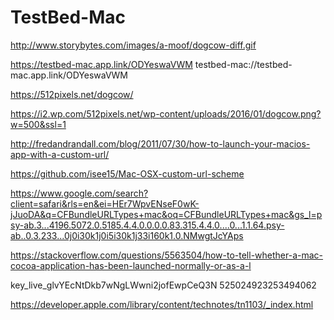 #  TestBed-Mac

http://www.storybytes.com/images/a-moof/dogcow-diff.gif

https://testbed-mac.app.link/ODYeswaVWM
testbed-mac://testbed-mac.app.link/ODYeswaVWM

https://512pixels.net/dogcow/

https://i2.wp.com/512pixels.net/wp-content/uploads/2016/01/dogcow.png?w=500&ssl=1

http://fredandrandall.com/blog/2011/07/30/how-to-launch-your-macios-app-with-a-custom-url/

https://github.com/isee15/Mac-OSX-custom-url-scheme

https://www.google.com/search?client=safari&rls=en&ei=HEr7WpvENseF0wK-jJuoDA&q=CFBundleURLTypes+mac&oq=CFBundleURLTypes+mac&gs_l=psy-ab.3...4196.5072.0.5185.4.4.0.0.0.0.83.315.4.4.0....0...1.1.64.psy-ab..0.3.233...0j0i30k1j0i5i30k1j33i160k1.0.NMwgtJcYAps

https://stackoverflow.com/questions/5563504/how-to-tell-whether-a-mac-cocoa-application-has-been-launched-normally-or-as-a-l

key_live_glvYEcNtDkb7wNgLWwni2jofEwpCeQ3N
525024923253494062

https://developer.apple.com/library/content/technotes/tn1103/_index.html
